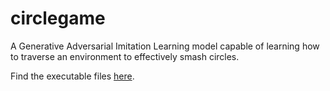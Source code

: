 # circlegame
A Generative Adversarial Imitation Learning model capable of learning how to traverse an environment to effectively smash circles.

Find the executable files [here](https://drive.google.com/drive/folders/1hXZE9kWcCTNTMEbkD8cVq6yNBFB3ogt1?usp=sharing).
